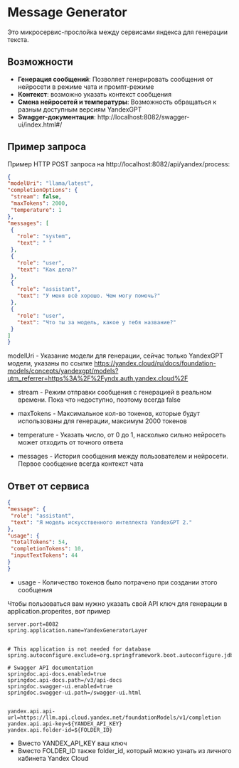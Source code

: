 # Message Generator

Это микросервис-прослойка между сервисами яндекса для генерации текста.

## Возможности

- **Генерация сообщений**: Позволяет генерировать сообщения от нейросети в режиме чата и промпт-режиме
- **Контекст**: возможно указать контекст сообщения 
- **Смена нейросетей и температуры**: Возможность обращаться к разным доступным версиям YandexGPT
- **Swagger-документация**: http://localhost:8082/swagger-ui/index.html#/

## Пример запроса

Пример HTTP POST запроса на http://localhost:8082/api/yandex/process:

   ```JSON
{
  "modelUri": "llama/latest",
  "completionOptions": {
    "stream": false,
    "maxTokens": 2000,
    "temperature": 1
  },
  "messages": [
    {
      "role": "system",
      "text": " "
    },
    {
      "role": "user",
      "text": "Как дела?"
    },
    {
      "role": "assistant",
      "text": "У меня всё хорошо. Чем могу помочь?"
    },
    {
      "role": "user",
      "text": "Что ты за модель, какое у тебя название?"
    }
  ]
}
   ```

modelUri - Указание модели для генерации, сейчас только YandexGPT модели, указаны по ссылке
https://yandex.cloud/ru/docs/foundation-models/concepts/yandexgpt/models?utm_referrer=https%3A%2F%2Fyndx.auth.yandex.cloud%2F

- stream - Режим отправки сообщения с генерацией в реальном времени. Пока что недоступно, поэтому всегда false

- maxTokens - Максимальное кол-во токенов, которые будут использованы для генерации, максимум 2000 токенов

- temperature - Указать число, от 0 до 1, насколько сильно нейросеть может отходить от точного ответа

- messages - История сообщения между пользователем и нейросети. 
Первое сообщение всегда контекст чата


## Ответ от сервиса

   ```JSON
{
  "message": {
    "role": "assistant",
    "text": "Я модель искусственного интеллекта YandexGPT 2."
  },
  "usage": {
    "totalTokens": 54,
    "completionTokens": 10,
    "inputTextTokens": 44
  }
}
   ```

- usage - Количество токенов было потрачено при создании этого сообщения


Чтобы пользоваться вам нужно указать свой API ключ для генерации в application.properites, вот пример

   ```
   server.port=8082
spring.application.name=YandexGeneratorLayer


# This application is not needed for database
spring.autoconfigure.exclude=org.springframework.boot.autoconfigure.jdbc.DataSourceAutoConfiguration

# Swagger API documentation
springdoc.api-docs.enabled=true
springdoc.api-docs.path=/v3/api-docs
springdoc.swagger-ui.enabled=true
springdoc.swagger-ui.path=/swagger-ui.html


yandex.api.api-url=https://llm.api.cloud.yandex.net/foundationModels/v1/completion
yandex.api.api-key=${YANDEX_API_KEY}
yandex.api.folder-id=${FOLDER_ID}

   ```
- Вместо YANDEX_API_KEY ваш ключ
- Вместо FOLDER_ID также folder_id, который можно узнать из личного кабинета Yandex Cloud